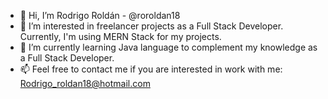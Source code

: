 - 👋 Hi, I’m Rodrigo Roldán - @roroldan18 
- 👀 I’m interested in freelancer projects as a Full Stack Developer. Currently, I'm using MERN Stack for my projects. 
- 🌱 I’m currently learning Java language to complement my knowledge as a Full Stack Developer.
- 📫 Feel free to contact me if you are interested in work with me: Rodrigo_roldan18@hotmail.com

<!---
roroldan18/roroldan18 is a ✨ special ✨ repository because its `README.md` (this file) appears on your GitHub profile.
You can click the Preview link to take a look at your changes.
--->
